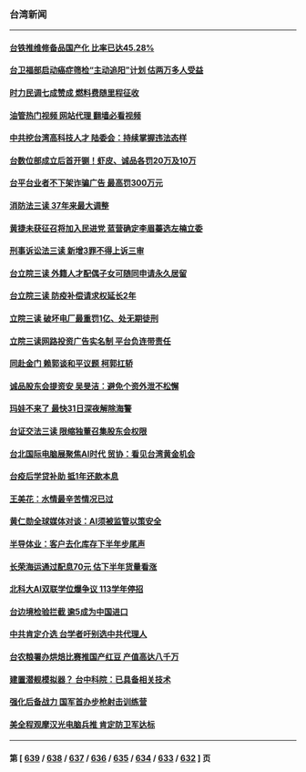 ### 台湾新闻
---
#### [台铁推维修备品国产化 比率已达45.28%](../../pages/ncid1349361/n14006777.md?05310045) 
#### [台卫福部启动癌症筛检“主动追阳”计划 估两万多人受益](../../pages/ncid1349361/n14006785.md?05310045) 
#### [时力民调七成赞成 燃料费随里程征收](../../pages/ncid1349361/n14006783.md?05310045) 
#### [油管热门视频 网站代理 翻墙必看视频](http://138.2.39.72:81/youtube.html?epic-marker?05310045)
#### [中共挖台湾高科技人才 陆委会：持续掌握违法态样](../../pages/ncid1349361/n14006763.md?05310045) 
#### [台数位部成立后首开铡！虾皮、诚品各罚20万及10万](../../pages/ncid1349361/n14006764.md?05310045) 
#### [台平台业者不下架诈骗广告 最高罚300万元](../../pages/ncid1349361/n14006752.md?05310045) 
#### [消防法三读 37年来最大调整](../../pages/ncid1349361/n14006753.md?05310045) 
#### [黄捷未获征召将加入民进党 蓝营确定李眉蓁选左楠立委](../../pages/ncid1349361/n14006760.md?05310045) 
#### [刑事诉讼法三读 新增3罪不得上诉三审](../../pages/ncid1349361/n14006755.md?05310045) 
#### [台立院三读 外籍人才配偶子女可随同申请永久居留](../../pages/ncid1349361/n14006759.md?05310045) 
#### [台立院三读 防疫补偿请求权延长2年](../../pages/ncid1349361/n14006757.md?05310045) 
#### [立院三读 破坏电厂最重罚1亿、处无期徒刑](../../pages/ncid1349361/n14006756.md?05310045) 
#### [立院三读网路投资广告实名制 平台负连带责任](../../pages/ncid1349361/n14006736.md?05310045) 
#### [同赴金门 赖郭谈和平议题 柯郭扛轿](../../pages/ncid1349361/n14006714.md?05310045) 
#### [诚品股东会提资安 吴旻洁：避免个资外泄不松懈](../../pages/ncid1349361/n14006667.md?05310045) 
#### [玛娃不来了 最快31日深夜解除海警](../../pages/ncid1349361/n14006689.md?05310045) 
#### [台证交法三读 限缩独董召集股东会权限](../../pages/ncid1349361/n14006688.md?05310045) 
#### [台北国际电脑展聚焦AI时代 贸协：看见台湾黄金机会](../../pages/ncid1349361/n14006685.md?05310045) 
#### [台疫后学贷补助 抵1年还款本息](../../pages/ncid1349361/n14006691.md?05310045) 
#### [王美花：水情最辛苦情况已过](../../pages/ncid1349361/n14006683.md?05310045) 
#### [黄仁勋全球媒体对谈：AI须被监管以策安全](../../pages/ncid1349361/n14006681.md?05310045) 
#### [半导体业：客户去化库存下半年步尾声](../../pages/ncid1349361/n14006680.md?05310045) 
#### [长荣海运通过配息70元 估下半年货量看涨](../../pages/ncid1349361/n14006694.md?05310045) 
#### [北科大AI双联学位爆争议 113学年停招](../../pages/ncid1349361/n14006693.md?05310045) 
#### [台边境检验拦截 逾5成为中国进口](../../pages/ncid1349361/n14006697.md?05310045) 
#### [中共肯定介选  台学者吁别选中共代理人](../../pages/ncid1349361/n14006672.md?05310045) 
#### [台农粮署办烘焙比赛推国产红豆 产值高达八千万](../../pages/ncid1349361/n14006669.md?05310045) 
#### [建置潜舰模拟器？ 台中科院：已具备相关技术](../../pages/ncid1349361/n14006660.md?05310045) 
#### [强化后备战力 国军首办步枪射击训练营](../../pages/ncid1349361/n14006650.md?05310045) 
#### [美全程观摩汉光电脑兵推 肯定防卫军达标](../../pages/ncid1349361/n14006645.md?05310045) 

---
#### 第 [ [639](./639.md?05310045) / [638](./638.md?05310045) / [637](./637.md?05310045) / [636](./636.md?05310045) / [635](./635.md?05310045) / [634](./634.md?05310045) / [633](./633.md?05310045) / [632](./632.md?05310045) ] 页
